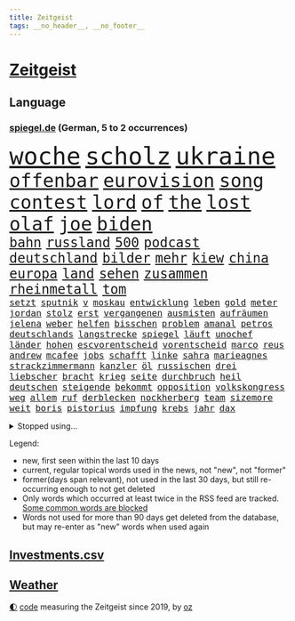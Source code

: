 ```yaml
---
title: Zeitgeist
tags: __no_header__, __no_footer__
---
```


# [Zeitgeist](https://oliz.io/zeitgeist/)

## Language

<h3><a href="https://www.spiegel.de" target="_blank">spiegel.de</a> (German, 5 to 2 occurrences)</h3>
<p style="font-family:monospace">
<span style="font-size:32pt"><a href="news_links.html#woche" class="current">woche</a></span>
<span style="font-size:32pt"><a href="news_links.html#scholz" class="current">scholz</a></span>
<span style="font-size:32pt"><a href="news_links.html#ukraine" class="current">ukraine</a></span>
<br>
<span style="font-size:25pt"><a href="news_links.html#offenbar" class="current">offenbar</a></span>
<span style="font-size:25pt"><a href="news_links.html#eurovision" class="current">eurovision</a></span>
<span style="font-size:25pt"><a href="news_links.html#song" class="current">song</a></span>
<span style="font-size:25pt"><a href="news_links.html#contest" class="current">contest</a></span>
<span style="font-size:25pt"><a href="news_links.html#lord" class="new">lord</a></span>
<span style="font-size:25pt"><a href="news_links.html#of" class="current">of</a></span>
<span style="font-size:25pt"><a href="news_links.html#the" class="current">the</a></span>
<span style="font-size:25pt"><a href="news_links.html#lost" class="new">lost</a></span>
<span style="font-size:25pt"><a href="news_links.html#olaf" class="current">olaf</a></span>
<span style="font-size:25pt"><a href="news_links.html#joe" class="current">joe</a></span>
<span style="font-size:25pt"><a href="news_links.html#biden" class="current">biden</a></span>
<br>
<span style="font-size:18pt"><a href="news_links.html#bahn" class="current">bahn</a></span>
<span style="font-size:18pt"><a href="news_links.html#russland" class="current">russland</a></span>
<span style="font-size:18pt"><a href="news_links.html#500" class="current">500</a></span>
<span style="font-size:18pt"><a href="news_links.html#podcast" class="current">podcast</a></span>
<span style="font-size:18pt"><a href="news_links.html#deutschland" class="current">deutschland</a></span>
<span style="font-size:18pt"><a href="news_links.html#bilder" class="current">bilder</a></span>
<span style="font-size:18pt"><a href="news_links.html#mehr" class="current">mehr</a></span>
<span style="font-size:18pt"><a href="news_links.html#kiew" class="current">kiew</a></span>
<span style="font-size:18pt"><a href="news_links.html#china" class="current">china</a></span>
<span style="font-size:18pt"><a href="news_links.html#europa" class="current">europa</a></span>
<span style="font-size:18pt"><a href="news_links.html#land" class="current">land</a></span>
<span style="font-size:18pt"><a href="news_links.html#sehen" class="current">sehen</a></span>
<span style="font-size:18pt"><a href="news_links.html#zusammen" class="current">zusammen</a></span>
<span style="font-size:18pt"><a href="news_links.html#rheinmetall" class="current">rheinmetall</a></span>
<span style="font-size:18pt"><a href="news_links.html#tom" class="current">tom</a></span>
<br>
<span style="font-size:12pt"><a href="news_links.html#setzt" class="current">setzt</a></span>
<span style="font-size:12pt"><a href="news_links.html#sputnik" class="new">sputnik</a></span>
<span style="font-size:12pt"><a href="news_links.html#v" class="new">v</a></span>
<span style="font-size:12pt"><a href="news_links.html#moskau" class="current">moskau</a></span>
<span style="font-size:12pt"><a href="news_links.html#entwicklung" class="current">entwicklung</a></span>
<span style="font-size:12pt"><a href="news_links.html#leben" class="current">leben</a></span>
<span style="font-size:12pt"><a href="news_links.html#gold" class="current">gold</a></span>
<span style="font-size:12pt"><a href="news_links.html#meter" class="current">meter</a></span>
<span style="font-size:12pt"><a href="news_links.html#jordan" class="new">jordan</a></span>
<span style="font-size:12pt"><a href="news_links.html#stolz" class="current">stolz</a></span>
<span style="font-size:12pt"><a href="news_links.html#erst" class="current">erst</a></span>
<span style="font-size:12pt"><a href="news_links.html#vergangenen" class="current">vergangenen</a></span>
<span style="font-size:12pt"><a href="news_links.html#ausmisten" class="current">ausmisten</a></span>
<span style="font-size:12pt"><a href="news_links.html#aufräumen" class="current">aufräumen</a></span>
<span style="font-size:12pt"><a href="news_links.html#jelena" class="current">jelena</a></span>
<span style="font-size:12pt"><a href="news_links.html#weber" class="current">weber</a></span>
<span style="font-size:12pt"><a href="news_links.html#helfen" class="current">helfen</a></span>
<span style="font-size:12pt"><a href="news_links.html#bisschen" class="current">bisschen</a></span>
<span style="font-size:12pt"><a href="news_links.html#problem" class="current">problem</a></span>
<span style="font-size:12pt"><a href="news_links.html#amanal" class="new">amanal</a></span>
<span style="font-size:12pt"><a href="news_links.html#petros" class="new">petros</a></span>
<span style="font-size:12pt"><a href="news_links.html#deutschlands" class="current">deutschlands</a></span>
<span style="font-size:12pt"><a href="news_links.html#langstrecke" class="new">langstrecke</a></span>
<span style="font-size:12pt"><a href="news_links.html#spiegel" class="current">spiegel</a></span>
<span style="font-size:12pt"><a href="news_links.html#läuft" class="current">läuft</a></span>
<span style="font-size:12pt"><a href="news_links.html#unochef" class="new">unochef</a></span>
<span style="font-size:12pt"><a href="news_links.html#länder" class="current">länder</a></span>
<span style="font-size:12pt"><a href="news_links.html#hohen" class="current">hohen</a></span>
<span style="font-size:12pt"><a href="news_links.html#escvorentscheid" class="new">escvorentscheid</a></span>
<span style="font-size:12pt"><a href="news_links.html#vorentscheid" class="current">vorentscheid</a></span>
<span style="font-size:12pt"><a href="news_links.html#marco" class="current">marco</a></span>
<span style="font-size:12pt"><a href="news_links.html#reus" class="new">reus</a></span>
<span style="font-size:12pt"><a href="news_links.html#andrew" class="current">andrew</a></span>
<span style="font-size:12pt"><a href="news_links.html#mcafee" class="new">mcafee</a></span>
<span style="font-size:12pt"><a href="news_links.html#jobs" class="current">jobs</a></span>
<span style="font-size:12pt"><a href="news_links.html#schafft" class="current">schafft</a></span>
<span style="font-size:12pt"><a href="news_links.html#linke" class="current">linke</a></span>
<span style="font-size:12pt"><a href="news_links.html#sahra" class="current">sahra</a></span>
<span style="font-size:12pt"><a href="news_links.html#marieagnes" class="current">marieagnes</a></span>
<span style="font-size:12pt"><a href="news_links.html#strackzimmermann" class="current">strackzimmermann</a></span>
<span style="font-size:12pt"><a href="news_links.html#kanzler" class="current">kanzler</a></span>
<span style="font-size:12pt"><a href="news_links.html#öl" class="current">öl</a></span>
<span style="font-size:12pt"><a href="news_links.html#russischen" class="current">russischen</a></span>
<span style="font-size:12pt"><a href="news_links.html#drei" class="current">drei</a></span>
<span style="font-size:12pt"><a href="news_links.html#liebscher" class="new">liebscher</a></span>
<span style="font-size:12pt"><a href="news_links.html#bracht" class="new">bracht</a></span>
<span style="font-size:12pt"><a href="news_links.html#krieg" class="current">krieg</a></span>
<span style="font-size:12pt"><a href="news_links.html#seite" class="current">seite</a></span>
<span style="font-size:12pt"><a href="news_links.html#durchbruch" class="current">durchbruch</a></span>
<span style="font-size:12pt"><a href="news_links.html#heil" class="current">heil</a></span>
<span style="font-size:12pt"><a href="news_links.html#deutschen" class="current">deutschen</a></span>
<span style="font-size:12pt"><a href="news_links.html#steigende" class="current">steigende</a></span>
<span style="font-size:12pt"><a href="news_links.html#bekommt" class="current">bekommt</a></span>
<span style="font-size:12pt"><a href="news_links.html#opposition" class="current">opposition</a></span>
<span style="font-size:12pt"><a href="news_links.html#volkskongress" class="new">volkskongress</a></span>
<span style="font-size:12pt"><a href="news_links.html#weg" class="current">weg</a></span>
<span style="font-size:12pt"><a href="news_links.html#allem" class="current">allem</a></span>
<span style="font-size:12pt"><a href="news_links.html#ruf" class="current">ruf</a></span>
<span style="font-size:12pt"><a href="news_links.html#derblecken" class="new">derblecken</a></span>
<span style="font-size:12pt"><a href="news_links.html#nockherberg" class="new">nockherberg</a></span>
<span style="font-size:12pt"><a href="news_links.html#team" class="current">team</a></span>
<span style="font-size:12pt"><a href="news_links.html#sizemore" class="new">sizemore</a></span>
<span style="font-size:12pt"><a href="news_links.html#weit" class="current">weit</a></span>
<span style="font-size:12pt"><a href="news_links.html#boris" class="current">boris</a></span>
<span style="font-size:12pt"><a href="news_links.html#pistorius" class="current">pistorius</a></span>
<span style="font-size:12pt"><a href="news_links.html#impfung" class="current">impfung</a></span>
<span style="font-size:12pt"><a href="news_links.html#krebs" class="current">krebs</a></span>
<span style="font-size:12pt"><a href="news_links.html#jahr" class="current">jahr</a></span>
<span style="font-size:12pt"><a href="news_links.html#dax" class="current">dax</a></span>
</p>
<details>
<summary>Stopped using...</summary>
<p class="former" style="font-size:12pt">
netzwerken(864) auftakt(863) geeinigt(863) manchen(863) angriffen(862) ankunft(862) arm(862) depressionen(862) haftstrafe(862) lockdown(862) reduziert(862) sicherheitskräfte(862) briten(861) bundesamt(861) gegenseitig(861) kurzfristig(861) unternehmer(861) uspräsidenten(861) verlegt(861) weitet(861) behauptet(860) elfmeter(860) identifiziert(860) moderne(860) vergeblich(860) bitten(859) brutale(859) dfb(859) einiges(859) entlastet(859) erholung(859) schlimmer(859) stimme(859) taten(859) unrecht(859) überwinden(859) bundespolizei(858) einzug(858) freiheitsstrafe(858) guter(858) jedem(858) märchen(858) skandal(858) spätestens(858) wechseln(858) zuerst(858) angebot(857) hollywood(857) kämpfte(857) prominente(857) tobt(857) zahlung(857) einstieg(856) jury(856) kraftvoll(856) theater(856) verstehen(856) aufgehoben(855) einzelnen(855) gelände(855) ifoinstitut(855) investoren(855) juli(855) mangelt(855) quartal(855) schadet(855) schwierigen(855) sprecher(855) sächsischen(855) tschechien(855) virus(855) wen(855) bekam(854) einziehen(854) manager(854) schauspielerin(854) bestellt(853) coronabeschränkungen(853) gehandelt(853) schwester(853) vergangene(853) demokraten(852) hintergründe(852) orbán(852) pflege(852) radikale(852) spott(852) steigender(852) überprüft(852) aufruf(851) ausgeliefert(851) deutlichen(851) dürfe(851) falls(851) froh(851) halbfinale(851) kirche(851) schuss(851) beginnen(850) beschluss(850) bot(850) großbritanniens(850) voll(850) 29(849) e(849) umsatz(849) wirkung(849) 31(848) anschließend(848) gestritten(848) stellten(848) coach(847) passt(847) verbreiten(847) mitteln(846) tauchen(846) verspielt(846) auftritte(845) erkrankt(845) jüngere(845) spotify(845) geschäftsführer(844) rollen(843) satz(843) verfehlt(843) achten(842) gaben(842) gerechnet(842) affäre(840) demokratische(840) erwischt(840) konsum(840) mangel(840) wirbt(840) handel(839) demokratischen(838) genauso(838) holocaust(837) gesichert(836) varianten(836) ähnlich(836) brach(835) hoffnungen(835) monats(835) offenbart(835) amerikas(834) matthias(834) drängen(833) parallelen(833) sichert(832) umgeht(832) vorgänger(832) gewahrsam(831) bremsen(830) händler(830) bestmarke(829) nasa(827) wendet(827) zeigten(827) antrag(826) fortsetzung(824) stört(823) vorläufig(820) georg(817) foto(806) startup(804) nächstes(802) aktionen(788) billiger(788) woelki(775) heidelberg(770) dankt(769) rasche(756) öffnet(746) geheimen(740) skandale(721) konservative(698) happy(697) ermittlungsverfahren(687) unterschiedliche(684) enthalten(665) werte(665) unfälle(642) 83(625) videoaufnahmen(622) müll(615) open(611) kolumbien(607) bürgern(605) belastung(602) fotografen(599) brannte(598) auswärtige(591) britisches(586) erobert(575) zögert(562) erfolglos(561) fossilen(559) nicole(556) amoklauf(555) expertin(553) siebzigerjahren(553) beeinträchtigt(552) jenseits(552) befürwortet(547) nachspielzeit(546) parlaments(546) niklas(545) zügen(538) plante(537) funktionen(535) gewohnt(532) löscht(532) liebsten(529) moderner(529) zeitungsbericht(528) überraschende(525) fehlender(513) wachsende(511) dokumentiert(505) konflikts(502) floyd(501) älteste(501) australiens(499) basketballstar(494) grünenpolitiker(494) kurzer(494) arbeitslosen(488) gesundes(488) rwe(487) osteuropa(484) größtem(478) coronalage(474) erschlagen(470) siegerin(470) härte(468) baldwin(467) netflixserie(459) geringer(454) auge(453) unserem(451) vatikan(451) globaler(446) unogeneralsekretär(440) aktivistinnen(436) einziger(434) zuständig(421) transport(420) personalnot(419) oligarchen(418) einfaches(416) menschenrechtler(411) heikel(410) verpflichtung(410) berger(405) klara(405) widersprechen(405) donezk(402) verkünden(402) geplatzt(400) preiserhöhung(400) zusammenhalt(399) sankt(397) ausgeschieden(394) lemke(394) zweites(394) militärisch(393) euch(390) gezwungen(384) erneuert(382) buckinghampalast(376) vergleichsweise(376) ruhen(375) stuttgarter(374) abgeschnitten(372) ergeben(372) lohnen(371) infolge(370) andrij(369) versteckte(368) runter(365) zensur(365) unwetter(364) ansehen(360) dreharbeiten(357) gitter(356) leuten(356) flughafens(355) indischen(354) kelly(354) terror(349) wirtschaftsweise(349) fragwürdigen(348) stromversorgung(338) 34(336) sanktioniert(336) spiegelbildungsnewsletter(336) mariupol(335) marathon(333) todes(333) zugegeben(330) modern(329) finnische(327) monarchie(327) tyson(325) gemeint(323) prominenter(323) einrichtung(322) modernen(320) 55(319) dilemma(318) abgabe(315) erlauben(315) talent(314) verweis(308) wall(307) zuschauern(307) minimal(306) kompensieren(304) vorfalls(303) lukas(302) inside(301) packenden(301) ausfall(300) 24jährige(298) reguläre(297) benzema(295) gäbe(292) nachvollziehbar(292) vermisster(289) panzerlieferungen(288) wahre(287) konsequenz(286) export(282) alec(281) konzerte(278) würdigt(278) skandalen(277) eingesperrt(275) ungarische(275) schrecklich(274) auszugleichen(273) suchte(272) ancelotti(271) netzagenturchef(270) empfohlen(269) dänischen(268) tankstelle(265) bgh(262) außergewöhnlichen(258) ryanair(257) zeichnen(257) rechtlich(256) 21jähriger(254) sportlich(254) generalstaatsanwalt(253) irgendwo(252) provozieren(251) weltfußballer(251) künstlichen(250) einsparen(247) massenproteste(247) gegnerin(246) drogenboss(245) voraussichtlich(244) furore(243) tagsüber(242) update(242) veröffentlichen(242) nszeit(241) dfbteam(240) trugen(240) heiklen(239) intervention(239) stehenden(239) gegenzug(238) gestand(238) kz(238) zulassung(238) reinhold(236) rudert(236) bruno(231) fühlten(231) arbeiteten(230) beute(228) verdeckte(227) umfang(226) blatt(225) katholiken(224) fragwürdig(223) geliebt(223) kilo(223) kämpferisch(222) verspottet(222) banner(221) gasverbrauch(221) grimm(221) veronika(221) gegensteuern(220) reaktoren(219) völker(219) gaskrise(218) aberkannt(216) lucas(216) verbrauch(216) streikt(214) schwächelt(213) usraumfahrtbehörde(212) 2008(211) made(210) mächtigste(209) verletzen(209) zurückhaltung(209) anreiz(208) frühestens(208) verstanden(208) bemühungen(207) sparmaßnahmen(207) gegriffen(206) menschenrechtsorganisationen(205) erzählung(203) drohnenangriff(202) plane(202) heimischen(199) kochinstituts(199) medikamenten(199) zugverkehr(199) dankbar(198) intendant(196) beistand(195) original(195) heizung(193) schlimmeres(193) üblich(193) daneben(192) erzürnt(192) elton(190) kulturen(190) offizielle(190) schlechteste(190) werben(190) durchs(189) kater(189) vizekanzler(189) hoffnungsträger(188) weltgrößten(188) mobilisierung(187) notwendig(187) vorgenommen(187) rauf(185) ticketpreise(183) entkommen(182) körperlichen(182) atommeiler(181) krankenhauses(181) okay(180) herunter(179) meiler(179) amerikanischer(178) andauernden(178) größeres(176) lebenslange(176) brighton(175) emsland(174) hunderttausend(173) potenzielle(173) turniers(172) club(171) frieren(171) vollendet(171) übernahm(171) bellingham(170) bezahlte(170) distanzieren(170) jude(170) schickte(170) schikaniert(169) bauch(168) nämlich(168) biografie(167) nackt(167) hits(166) impfstoffe(166) wohlwollen(166) coronainfektionen(165) vernichtung(165) echt(164) handschlag(164) sympathien(163) a7(162) befürworten(162) bellen(162) eingreifen(162) kommunikation(162) philips(162) lenken(161) celsius(160) skifahren(160) täterin(160) verfassungsgericht(160) asiatischen(159) fixiert(159) auseinander(158) aung(157) gratis(157) kyi(157) scheuer(157) suu(157) 130000(156) 67(156) roboter(156) winnetou(156) basketballsuperstar(154) überfährt(154) angels(153) durchaus(153) hells(153) moralische(153) unfair(153) nordosten(152) terrorverdacht(152) ber(151) atomausstieg(149) indiens(148) verhör(148) fa(147) francisco(147) harz(147) bombardiert(146) krankenkasse(146) sensible(146) simuliert(146) 1400(145) hassan(145) palästinensische(145) schnürt(145) verstorbene(145) brocken(144) neunjähriger(144) bedeutendsten(143) verbleib(143) eingriff(142) anschuldigung(141) haustier(141) laufende(141) winzigen(141) 42jährige(140) ausscheiden(140) bestimmen(140) lkwfahrer(140) modewelt(140) klimaaktivistin(139) bröckelt(138) einflussreichsten(138) rechtlichen(138) sicherheitsdienst(138) schokolade(137) stift(137) wussten(137) buffalo(136) adidas(135) luftangriffen(135) silva(135) wissenschaftliche(135) bedeutende(133) bundeswehrverband(132) legendär(132) wohnt(132) antrieb(131) asyl(131) bezwang(131) massiver(131) standard(131) wählt(131) gräueltaten(130) härtesten(130) immobilienkonzern(130) sparkurs(130) waffenhändler(130) staatlicher(129) student(129) 160(128) wohnungsbau(128) ausführlich(127) bully(127) langes(127) nominierungen(127) staatsanwalt(127) putinvertrauten(126) rechtsnationalen(126) regionalbahn(126) abgestimmt(125) datenanalyse(125) gelegen(125) haushalten(125) kriegsdienstverweigerer(125) montagmorgen(125) eröffnete(124) grundschulen(124) ignoriert(124) schusswaffenangriff(124) stießen(124) bachefin(123) bischofskonferenz(123) bätzing(123) razzien(122) thunberg(122) alarmstimmung(121) besitz(121) bundesstraße(121) edward(121) intellektuellen(121) 02rückstand(119) halyna(119) hutchins(119) jewgeni(119) kamerafrau(119) schüren(119) bundestagsabgeordnete(117) erben(117) friedlichen(117) ökonomisch(117) stadtderby(116) synagoge(115) bläst(114) demonstrantinnen(114) gigi(114) rimini(114) arbeitsvertrag(113) knackte(113) ausgesperrt(112) klimaminister(112) zugewinne(112) aufwand(111) photographer(111) mine(110) schwaben(110) systems(110) teuerungsrate(109) kampfpanzern(108) keines(108) teheraner(108) gerichts(107) nflprofi(107) camp(106) krisenjahr(106) north(106) oleg(106) rekordpreis(105) fängt(103) nachrichtenagentur(103) protests(103) rücknahme(103) argentinische(102) drohnenangriffe(102) fusion(102) heimgesucht(102) kroos(102) rudi(102) hamas(101) kabine(101) korruptionsvorwürfe(101) misstrauen(101) mitgefühl(101) vorentscheidung(101) missbrauchsopfer(100) vormittag(100) forciert(99) pfleger(99) fußballkarriere(98) kurzfristigen(98) journalistenverband(97) terrorgruppe(97) ausverkauft(95) fatih(95) queeren(95) comedy(94) motors(94) 107(93) bamberg(93) abgewehrt(92) drohnenangriffen(92) ranghohe(92) versicherte(92) 49ers(91) 56jährigen(91) fieber(91) flüchtlingscamp(91) frederiksen(91) mittelfranken(91) mitternacht(91) negativpreis(91) spotten(91) zögerlich(91) chipfabrik(90) gesellschaften(90) starren(90) uskongress(90) wmform(90) abgelehnten(89) anfrage(89) birol(89) gekommene(89) ieachef(89) klarkommen(89) netzagentur(89) rettungseinsatz(89) schmutzigen(89) 190(88) besuchs(87) journal(87) militärflugzeuge(87) neutrale(87) reichlich(87) schlucken(87) umso(87) wohlhabende(87) 30jährige(86) ig(86) inklusion(86) metall(86) plastik(86) siebenmalige(86) superbowlchampion(86) terrorliste(86) besichtigt(85) disneyfilm(85) dittrich(85) präsidentschaftskandidatur(85) vorstellig(85) wirtschaftliche(85) delhi(84) erschöpfung(84) fahndern(84) vizeminister(84) ölindustrie(84) gemischt(83) herausgegeben(83) jeff(83) kammergericht(83) spannendsten(83) verbinden(83) verschleppter(83) vollkommen(83) zwischenstopp(83) aggressivität(82) aryna(82) augenzeuge(82) dekade(82) inflationsgeplagte(82) klimaproteste(82) mariana(82) sabalenka(82) ungültig(82) vermiest(82) dschungel(81) erzählungen(81) inoffizielle(81) treffsicher(81) zunehmenden(81) 14jähriger(80) onlinehändler(80) schwaches(80) statistische(80) ärmeren(80) auffahrunfall(79) dschungelcamp(79) durchleuchtet(79) räumung(79) siegtreffer(79) situationen(79) brennstoffe(78) cyberkriminellen(78) freiheitsstrafen(78) félix(78) geheimer(78) richtlinien(78) argentinier(77) diplomatischen(77) modezar(77) ostdeutscher(77) phillips(77) preisanstieg(77) butter(76) männlich(76) vollsperrung(76) ärgerlich(76) bahnverkehr(75) beunruhigt(75) clash(75) dominierten(75) glimpflich(75) oberst(75) vorgängerin(75) asylbewerbern(74) australian(74) fördermittel(74) hanebuth(74) melbourne(74) pflegt(74) schleppende(74) topverdienern(74) verzeihen(74) wagnis(74) 177(73) anmelden(73) anrichten(73) ausgeht(73) bestattung(73) dauerhaftes(73) djokovic(73) lawrows(73) restaurantkette(73) bestatteten(72) falschfahrer(72) gläschen(72) gräfe(72) jawort(72) schimpansen(72) skiurlaub(72) tvmoderatorin(72) überholmanöver(72) ap(71) auftraggeber(71) durchkämmt(71) ertappt(71) halbzeitpause(71) repression(71) strafanzeige(71) verlorene(71) verzeihung(71) colorado(70) darmflora(70) marktanteil(70) schimpftiraden(70) ultimatum(70) vorbereitung(70) wirklichkeit(70) wohnungsmarkt(70) wunderschön(70) bundesverdienstkreuz(69) caritas(69) go(69) marcel(69) serbe(69) synodalen(69) ustour(69) widersprüchlichkeit(69) zerbröselt(69) ärztevertreter(69) beschneiden(68) bischöfe(68) einigten(68) lebensmittelfirmen(68) 47(67) bangladesch(67) begibt(67) engländer(67) kapsel(67) apotheken(66) arbeitsrecht(66) einplanen(66) einschaltquoten(66) gotteshaus(66) huawei(66) internationalem(66) ständigen(66) kritikern(65) spielstätte(65) 61jährige(64) dschenin(64) maßen(64) stufen(64) besteuern(63) bezwungen(63) friedrichstraße(63) gelsenkirchen(63) kampfflugzeuge(63) selfies(63) verpuffung(63) aufgeschlossen(62) ebooks(62) ewige(62) herben(62) intransparenz(62) popsängerin(62) verbrennungen(62) weltmeisterschaften(62) 93(61) anzugreifen(61) ausnahmestellung(61) hauptstadtflughafen(61) infektionswelle(61) erfahrenen(60) fertigen(60) gruppierung(60) verheißen(60) jerusalem(59) zielgerade(59) gleichaltriger(58) lastenrad(58) opferzahl(58) wednesday(58) moschee(57) niemanden(57) pakistans(57) pfeifen(57) professionell(57) ussanktionen(57) ölkonzerne(57) arbeitsplätze(56) einsatzkräften(56) hive(56) häme(56) jumbojet(56) mittelständler(56) widersetzt(56) bunte(55) größeren(55) hürde(55) itexperten(55) leblos(55) luftfahrtmanager(55) mehrfachen(55) polizeigewalt(55) streitigkeiten(55) ganztagsbetreuung(54) lukrativ(54) angefahren(53) daniels(53) dortigen(53) fußgänger(53) ladendiebstahl(53) längerem(53) sendungen(53) singles(53) stormy(53) struktur(53) weinen(53) aufholjagden(52) energiehilfe(52) kräftigen(52) großzügig(51) modulen(51) day(50) gebet(50) modells(50) völler(50) weltsport(50) zerschellt(50) überspannt(50) 750(49) aggressiv(49) anhebung(49) betreut(49) deadline(49) maximale(49) überschritten(49) erlaubnis(48) gabriele(48) lulas(48) mehrjährige(48) renommierte(48) schlechtere(48) zentimeter(48) aktualisierte(47) gegründet(47) nachgegeben(47) neuendorf(47) selbstkritisch(47) veränderte(47) waffenrecht(47) 11000(46) gebauten(46) hässliche(46) ikonen(46) pinocchio(46) 28jähriger(45) aufgefallen(45) cat(45) end(45) italienerin(45) karen(45) pokal(45) präsentierten(45) selenskyjs(45) sensation(45) undenkbar(45) 54jährige(44) frühzeitig(44) kümmerte(44) ardern(43) bergkarabach(43) jacinda(43) nizza(43) schätzen(43) 9000(42) bestsellerautorin(42) euparlamentspräsidentin(42) hartmut(42) metsola(42) sportlern(42) tablet(42) verbotsverfahren(42) bedrohlicher(41) dingen(41) krawallen(41) parteikollege(41) spezialkräfte(41) symptome(41) tagtäglich(41) vorherige(41) abgeordnetenhauses(40) abhanden(40) forscherteam(40) ignorieren(40) kongo(40) medikamentenmangel(40) unglaublicher(40) abbiegen(39) blutige(39) jung(39) konstrukteure(39) lebensgefahr(39) nachbarländern(39) palästinensers(39) platzen(39) roberta(39) unoexperten(39) aufhebung(38) persönliches(38) sicherheitsvorkehrungen(38) systeme(38) abgelaufen(37) datingshow(37) europarat(37) gentechnik(37) glättegefahr(37) senior(37) zuzugehen(37) ambitioniertes(36) bieber(36) eindämmen(36) erleidet(36) fabelhafte(36) gelesen(36) gruben(36) kongressabgeordnete(36) santos(36) tropfen(36) turniere(36) bndmitarbeiter(35) gesichtserkennung(35) herrlich(35) luftverschmutzung(35) lösten(35) tate(35) veranstaltungsstätten(35) 280(34) andersherum(34) ausnahmeerscheinung(34) brot(34) chanel(34) deripaska(34) entzückt(34) verrückt(34) 1941(33) 69jährigen(33) einladen(33) geschadet(33) sexpuppen(33) square(33) transfers(33) typisch(33) 18jähriger(32) brasília(32) daumen(32) eingestanden(32) erlag(32) normale(32) plätzen(32) populären(32) rohingya(32) aufgebahrt(31) bodensee(31) cyrus(31) feldzug(31) kirill(31) miley(31) oldtimer(31) strafanzeigen(31) kältewelle(30) militärübung(30) nflsuperstar(30) playoffs(30) riese(30) smoking(30) unterschätzt(30) beträchtliche(29) entpuppt(29) knappheit(29) starkem(29) tumult(29) urlaubstage(29) alan(28) bildungsministerium(28) block(28) marie(28) oberfranken(28) soli(28) solidaritätszuschlag(28) bengals(27) cincinnati(27) doppelmord(27) mitgerissen(27) thematisiert(27) warnmeldung(27) deeskalation(26) lauwarmer(26) may(26) ministers(26) wilden(26) 33jährige(25) cancel(25) culture(25) geträumt(25) heiter(25) meditation(25) polarforscher(25) unosicherheitsrat(25) unosicherheitsrates(25) ärzten(25) bloomberg(24) brennpunkt(24) dämpfer(24) kälter(24) regelrecht(24) unglaubliche(24) fußballtransferticker(23) leitplanke(23) nazivergleich(23) abstinenz(22) architekten(22) bildzeitung(22) castroprauxel(22) flaggschiff(22) gerichteten(22) handballwm(22) hauptfiguren(22) intel(22) leopard2panzern(22) mächtigster(22) rekordverlust(22) sap(22) scholz'(22) umweltministerin(22) verletzungsbedingt(22) weltcupsieg(22) accountsharing(21) angel(21) fußballtransfers(21) handballer(21) klagte(21) pell(21) rick(21) ärzteverbände(21) übers(21) alfred(20) armenien(20) bills(20) damar(20) fashion(20) hamlin(20) herzstillstand(20) individuelle(20) kondo(20) lothar(20) panzerfrage(20) parlamentspräsidentin(20) rki(20) ubahnen(20) wieler(20) bundesfinanzhof(19) heimatland(19) meditieren(19) selbstmordanschlag(19) sesamstraße(19) tennessee(19) wesentlich(19) wettbewerbsfähigkeit(19) atmet(18) attackierte(18) johanna(18) kopenhagen(18) privathaus(18) aktenaffäre(17) aserbaidschan(17) deep(17) exverkehrsminister(17) herrschaft(17) hockeywm(17) homosexueller(17) mitreisende(17) absolventen(16) autofahren(16) automatische(16) dhbauswahl(16) elektronik(16) flaute(16) jene(16) lützerathproteste(16) medienbranche(16) mitverantwortung(16) nachfolgt(16) psychiater(16) rettungsdienst(16) springer(16) vorgabe(16) a3(15) aufgebrochen(15) braunkohleorts(15) immobilienbesitzer(15) landwirtschaftsminister(15) leopardkampfpanzer(15) misshandlungen(15) panzertypen(15) transfer(15) vorjahren(15) anfassen(14) birkenstock(14) grundsteuererklärung(14) homepod(14) jubelt(14) klischee(14) niemals(14) unfreiwillig(14) barents(13) propagandamaschine(13) spare(13) stürmisch(13) ungefähr(13) zurücktreten(13) innovationskraft(12) kohleabbau(12) landesweiter(12) newman(12) sanktionsliste(12) stetig(12) trittin(12) 2006(11) ausbilden(11) bürokratie(11) datenauswertung(11) geheimdokumenten(11) kriegsmaschine(11) pflegeheimbetreiber(11) week(11)
</p>
</details>
<p>Legend:
<ul>
<li><span class="new">new</span>, first seen within the last 10 days</li>
<li><span class="current">current</span>, regular topical words used in the news, not "new", not "former"</li>
<li><span class="former">former(days span relevant)</span>, not used in the last 30 days, but still re-occurring enough to not get deleted</li>
<li>Only words which occurred at least twice in the RSS feed are tracked. <a href="language/filters.py">Some common words are blocked</a></li>
<li>Words not used for more than 90 days get deleted from the database, but may re-enter as "new" words when used again</li>
</ul>
</p>

## [Investments](investments.html)[.csv](investments.csv)

## [Weather](weather.html)

<footer>
<a href="javascript:toggleTheme()" class="nav">🌓</a>
<a href="https://github.com/ooz/zeitgeist">code</a> measuring the Zeitgeist since 2019, by <a href="https://oliz.io">oz</a>
</footer>
